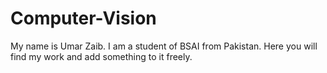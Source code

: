 # Computer-Vision
My name is Umar Zaib. I am a student of BSAI from Pakistan. Here you will find my work and add something to it freely.
